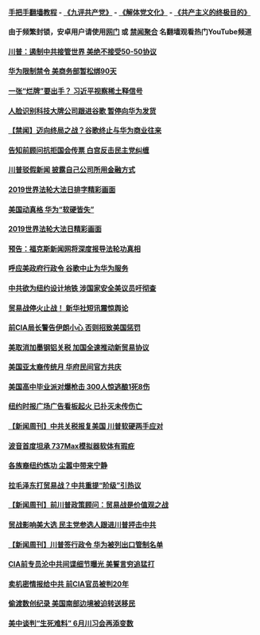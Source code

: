 #### [手把手翻墙教程](https://github.com/gfw-breaker/guides/wiki) -  [《九评共产党》](https://github.com/gfw-breaker/9ping.md?t=05210358) - [《解体党文化》](https://github.com/gfw-breaker/jtdwh.md?t=05210358) - [《共产主义的终极目的》](https://github.com/gfw-breaker/gczydzjmd.md?t=05210358)

#### 由于频繁封锁，安卓用户请使用[网门](https://git.io/ogatea2) 或 [禁闻聚合](https://github.com/gfw-breaker/bn-android) 名翻墙观看热门YouTube频道 

#### [川普：遏制中共接管世界 美绝不接受50-50协议](../pages/prog203/a102582675.md?t=05210358) 

#### [华为限制禁令 美商务部暂松绑90天](../pages/prog203/a102582891.md?t=05210358) 

#### [一张“烂牌”要出手？ 习近平视察稀土释信号](../pages/prog203/a102582863.md?t=05210358) 

#### [人脸识别科技大牌公司跟进谷歌 暂停向华为发货](../pages/prog203/a102582831.md?t=05210358) 

#### [【禁闻】迈向终局之战？谷歌终止与华为商业往来](../pages/prog203/a102582818.md?t=05210358) 

#### [告知前顾问抗拒国会传票 白宫反击民主党纠缠](../pages/prog203/a102582724.md?t=05210358) 

#### [川普驳假新闻 披露自己公司所用金融方式](../pages/prog203/a102582628.md?t=05210358) 

#### [2019世界法轮大法日排字精彩画面](../pages/prog203/a102582765.md?t=05210358) 

#### [美国动真格 华为“软硬皆失”](../pages/prog203/a102582767.md?t=05210358) 

#### [2019世界法轮大法日精彩画面](../pages/prog203/a102582698.md?t=05210358) 

#### [预告：福克斯新闻网将深度报导法轮功真相](../pages/prog203/a102581955.md?t=05210358) 

#### [呼应美政府行政令 谷歌中止为华为服务](../pages/prog203/a102582512.md?t=05210358) 

#### [中共欲为纽约设计地铁 涉国家安全美议员吁彻查](../pages/prog203/a102582277.md?t=05210358) 

#### [贸易战停火止战！ 新华社短讯震惊舆论](../pages/prog203/a102582248.md?t=05210358) 

#### [前CIA局长警告伊朗小心 否则招致美国惩罚](../pages/prog203/a102582101.md?t=05210358) 

#### [美取消加墨钢铝关税 加国全速推动新贸易协议](../pages/prog203/a102582113.md?t=05210358) 

#### [美国亚太裔传统月 华府民间官方共庆](../pages/prog203/a102582090.md?t=05210358) 

#### [美国高中毕业派对爆枪击 300人惊逃酿1死8伤](../pages/prog203/a102581954.md?t=05210358) 

#### [纽约时报广场广告看板起火 已扑灭未传伤亡](../pages/prog203/a102581915.md?t=05210358) 

#### [【新闻周刊】中共关税报复美国 川普软硬两手应对](../pages/prog203/a102581734.md?t=05210358) 

#### [波音首度坦承 737Max模拟器软体有瑕疪](../pages/prog203/a102581884.md?t=05210358) 

#### [各族裔纽约炼功 尘嚣中带来宁静](../pages/prog203/a102581836.md?t=05210358) 

#### [拉毛泽东打贸易战？中共重提“阶级”引热议](../pages/prog203/a102581808.md?t=05210358) 

#### [【新闻周刊】前川普政策顾问：贸易战是价值观之战](../pages/prog203/a102581779.md?t=05210358) 

#### [贸战影响美大选 民主党参选人跟进川普抨击中共](../pages/prog203/a102581742.md?t=05210358) 

#### [【新闻周刊】川普签行政令 华为被列出口管制名单](../pages/prog203/a102581738.md?t=05210358) 

#### [CIA前专员沦中共间谍细节曝光 美誓言穷追猛打](../pages/prog203/a102581628.md?t=05210358) 

#### [卖机密情报给中共 前CIA官员被判20年](../pages/prog203/a102581703.md?t=05210358) 

#### [偷渡数创纪录 美国南部边境被迫转送移民](../pages/prog203/a102581622.md?t=05210358) 

#### [美中谈判“生死难料” 6月川习会再添变数](../pages/prog203/a102581484.md?t=05210358) 


